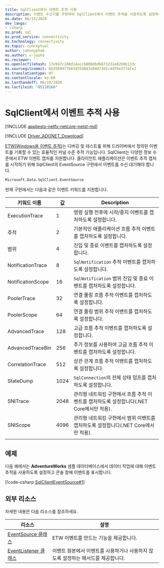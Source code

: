 ```yaml
---
title: SqlClient에서 이벤트 추적 사용
description: 이벤트 수신기를 구현하여 SqlClient에서 이벤트 추적을 사용하도록 설정하는 방법과 이벤트 데이터에 액세스하는 방법을 설명합니다.
ms.date: 06/15/2020
dev_langs:
- csharp
ms.prod: sql
ms.prod_service: connectivity
ms.technology: connectivity
ms.topic: conceptual
author: johnnypham
ms.author: v-jopha
ms.reviewer: ''
ms.openlocfilehash: 17e947c108d14accb880dbd6673231e82b0b133c
ms.sourcegitcommit: 6b3569977b034554883a94d73d1c4df6e2f74fe2
ms.translationtype: HT
ms.contentlocale: ko-KR
ms.lasthandoff: 06/19/2020
ms.locfileid: "85110166"
---
```

# <a name="enabling-event-tracing-in-sqlclient"></a>SqlClient에서 이벤트 추적 사용

[!INCLUDE [appliesto-netfx-netcore-netst-md](../../includes/appliesto-netfx-netcore-netst-md.md)]

[!INCLUDE [Driver_ADONET_Download](../../includes/driver_adonet_download.md)]

[ETW(Windows용 이벤트 추적)](https://docs.microsoft.com/windows/win32/etw/event-tracing-portal)는 디버깅 및 테스트를 위해 드라이버에서 정의된 이벤트를 기록할 수 있는 효율적인 커널 수준 추적 기능입니다. SqlClient는 다양한 정보 수준에서 ETW 이벤트 캡처를 지원합니다. 클라이언트 애플리케이션은 이벤트 추적 캡처를 시작하기 위해 SqlClient의 EventSource 구현에서 이벤트를 수신 대기해야 합니다.

```
Microsoft.Data.SqlClient.EventSource
```

현재 구현에서는 다음과 같은 이벤트 키워드를 지원합니다.

| 키워드 이름 | 값 | Description |
| ------------ | ----- | ----------- |
| ExecutionTrace | 1 | 명령 실행 전후에 시작/중지 이벤트를 캡처하도록 설정합니다. |
| 추적 | 2 | 기본적인 애플리케이션 흐름 추적 이벤트를 캡처하도록 설정합니다. |
| 범위 | 4 | 진입 및 종료 이벤트를 캡처하도록 설정합니다. |
| NotificationTrace | 8 | `SqlNotification` 추적 이벤트를 캡처하도록 설정합니다. |
| NotificationScope | 16 | `SqlNotification` 범위 진입 및 종료 이벤트를 캡처하도록 설정합니다. |
| PoolerTrace | 32 | 연결 풀링 흐름 추적 이벤트를 캡처하도록 설정합니다. |
| PoolerScope | 64 | 연결 풀링 범위 추적 이벤트를 캡처하도록 설정합니다. |
| AdvancedTrace | 128 | 고급 흐름 추적 이벤트를 캡처하도록 설정합니다. |
| AdvancedTraceBin  | 256 | 추가 정보를 사용하여 고급 흐름 추적 이벤트를 캡처하도록 설정합니다. |
| CorrelationTrace | 512 | 상관 관계 흐름 추적 이벤트를 캡처하도록 설정합니다. |
| StateDump | 1024 | `SqlConnection`의 전체 상태 덤프를 캡처하도록 설정합니다. |
| SNITrace | 2048 | 관리형 네트워킹 구현에서 흐름 추적 이벤트를 캡처하도록 설정합니다(.NET Core에서만 적용). |
| SNIScope | 4096 | 관리형 네트워킹 구현에서 범위 이벤트를 캡처하도록 설정합니다(.NET Core에서만 적용). |
|||

## <a name="example"></a>예제
다음 예에서는 **AdventureWorks** 샘플 데이터베이스에서 데이터 작업에 대해 이벤트 추적을 사용하도록 설정하고 콘솔 창에 이벤트를 표시합니다.

[!code-csharp [SqlClientEventSource#1](~/../sqlclient/doc/samples/SqlClientEventSource.cs#1)]

## <a name="external-resources"></a>외부 리소스  
자세한 내용은 다음 리소스를 참조하세요.  
  
|리소스|설명|  
|--------------|-----------------|  
|[EventSource 클래스](https://docs.microsoft.com/dotnet/api/system.diagnostics.tracing.eventsource)|ETW 이벤트를 만드는 기능을 제공합니다.| 
|[EventListener 클래스](https://docs.microsoft.com/dotnet/api/system.diagnostics.tracing.eventlistener)|이벤트 원본에서 이벤트를 사용하거나 사용하지 않도록 설정하는 메서드를 제공합니다.| 
